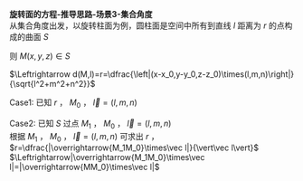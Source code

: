 **旋转面的方程-推导思路-场景3-集合角度**  
从集合角度出发，以旋转柱面为例，圆柱面是空间中所有到直线 $l$ 距离为 $r$ 的点构成的曲面 $S$  
  
则 $M(x,y,z)\in S$  
  
$\Leftrightarrow d(M,l)=r=\dfrac{\left|(x-x_0,y-y_0,z-z_0)\times(l,m,n)\right|}{\sqrt{l^2+m^2+n^2}}$  
  
Case1: 已知 $r$ ， $M_0$ ， $\vec l=(l,m,n)$  
  
Case2: 已知 $S$ 过点 $M_1$ ， $M_0$ ， $\vec l=(l,m,n)$  
根据 $M_1$ ， $M_0$ ， $\vec l=(l,m,n)$ 可求出 $r$ ， $r=\dfrac{|\overrightarrow{M_1M_0}\times\vec l|}{\vert\vec l\vert}$  
$\Leftrightarrow|\overrightarrow{M_1M_0}\times\vec l|=|\overrightarrow{MM_0}\times\vec l|$  

